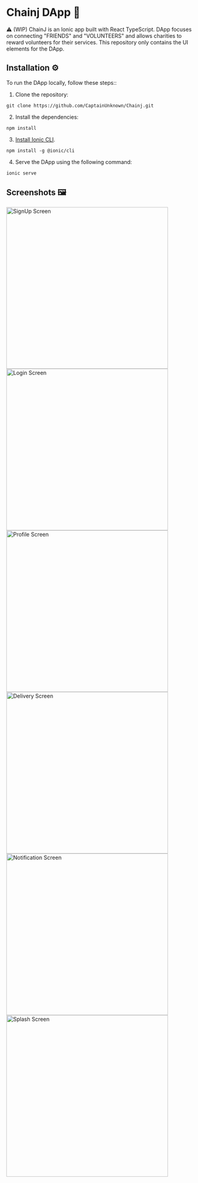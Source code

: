 # Chainj DApp 📱

⚠️ (WIP) ChainJ is an Ionic app built with React TypeScript. DApp focuses on connecting "FRIENDS" and "VOLUNTEERS" and allows charities to reward volunteers for their services. This repository only contains the UI elements for the DApp.

## Installation ⚙️

To run the DApp locally, follow these steps::

1. Clone the repository:
```
git clone https://github.com/CaptainUnknown/Chainj.git
```
2. Install the dependencies:
```
npm install
```
3. [Install Ionic CLI](https://ionicframework.com/docs/intro/cli).
```
npm install -g @ionic/cli
```
4. Serve the DApp using the following command:
```
ionic serve
```

## Screenshots 🖼️
<img src="https://i.imgur.com/UHB4nvW.png" alt="SignUp Screen" style="width:424px;"/>
<img src="https://i.imgur.com/OylfDre.png" alt="Login Screen" style="width:424px;"/>
<img src="https://i.imgur.com/tOMUMJf.png" alt="Profile Screen" style="width:424px;"/>
<img src="https://i.imgur.com/QKNj6y0.png" alt="Delivery Screen" style="width:424px;"/>
<img src="https://i.imgur.com/DJgA0aU.png" alt="Notification Screen" style="width:424px;"/>
<img src="https://i.imgur.com/QAfhLD4.png" alt="Splash Screen" style="width:424px;"/>
